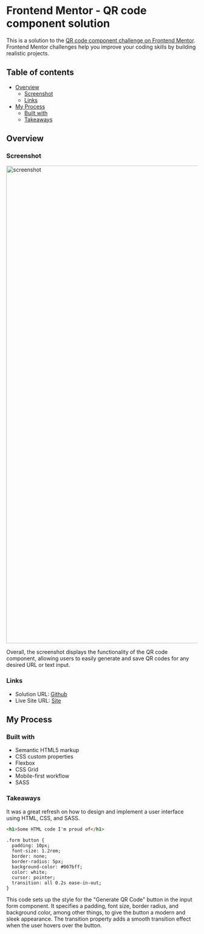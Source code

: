 # Frontend Mentor - QR code component solution

This is a solution to the [QR code component challenge on Frontend Mentor](https://www.frontendmentor.io/challenges/qr-code-component-iux_sIO_H). Frontend Mentor challenges help you improve your coding skills by building realistic projects. 

## Table of contents

- [Overview](#overview)
  - [Screenshot](#screenshot)
  - [Links](#links)
- [My Process](#my-process)
  - [Built with](#built-with)
  - [Takeaways](#what-i-learned)

## Overview

### Screenshot

<img width="1256" alt="screenshot" src="https://user-images.githubusercontent.com/42332056/231608710-21af2226-f754-438d-9351-8e8ef1bea801.png">

Overall, the screenshot displays the functionality of the QR code component, allowing users to easily generate and save QR codes for any desired URL or text input.

### Links

- Solution URL: [Github](https://github.com/miabreu/QR-Code-Component)
- Live Site URL: [Site](https://endearing-shortbread-a98e57.netlify.app)

## My Process

### Built with

- Semantic HTML5 markup
- CSS custom properties
- Flexbox
- CSS Grid
- Mobile-first workflow
- SASS


### Takeaways

It was a great refresh on how to design and implement a user interface using HTML, CSS, and SASS.

```html
<h1>Some HTML code I'm proud of</h1>

```
```
.form button {
  padding: 10px;
  font-size: 1.2rem;
  border: none;
  border-radius: 5px;
  background-color: #007bff;
  color: white;
  cursor: pointer;
  transition: all 0.2s ease-in-out;
}
```
This code sets up the style for the "Generate QR Code" button in the input form component. It specifies a padding, font size, border radius, and background color, among other things, to give the button a modern and sleek appearance. The transition property adds a smooth transition effect when the user hovers over the button.
